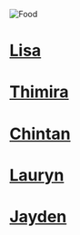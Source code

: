 ![Food](https://res.cloudinary.com/sanitarium/image/fetch/q_auto/https://www.sanitarium.com.au/getmedia%2Fae51f174-984f-4a70-ad3d-3f6b517b6da1%2Ffruits-vegetables-healthy-fats.jpg%3Fwidth%3D1180%26height%3D524%26ext%3D.jpg)
# [Lisa](https://www.kccafeandtakeaway.co.nz/menu)
# [Thimira](https://aroy.co.nz/Eatery/images/AroyEateryMenuMay2021.pdf?x86159)
# [Chintan](https://mockingbirdwelly.co.nz/menu/)
# [Lauryn](https://kfc.co.nz/menu)
# [Jayden](https://www.nandos.co.nz/menu)


